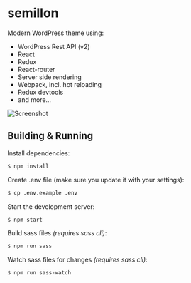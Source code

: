 # semillon

Modern WordPress theme using:

- WordPress Rest API (v2)
- React
- Redux
- React-router
- Server side rendering
- Webpack, incl. hot reloading
- Redux devtools
- and more...

![Screenshot](http://i.imgur.com/GHabSbP.png)

## Building & Running

Install dependencies:
```sh
$ npm install
```

Create .env file (make sure you update it with your settings):
```sh
$ cp .env.example .env
```

Start the development server:
```sh
$ npm start
```

Build sass files *(requires sass cli)*:
```sh
$ npm run sass
```

Watch sass files for changes *(requires sass cli)*:
```sh
$ npm run sass-watch
```